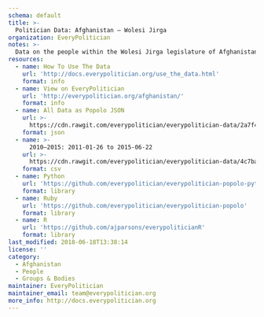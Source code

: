 ```yaml
---
schema: default
title: >-
  Politician Data: Afghanistan — Wolesi Jirga
organization: EveryPolitician
notes: >-
  Data on the people within the Wolesi Jirga legislature of Afghanistan.
resources:
  - name: How To Use The Data
    url: 'http://docs.everypolitician.org/use_the_data.html'
    format: info
  - name: View on EveryPolitician
    url: 'http://everypolitician.org/afghanistan/'
    format: info
  - name: All Data as Popolo JSON
    url: >-
      https://cdn.rawgit.com/everypolitician/everypolitician-data/2a7f459cb302e23657932566d198a474d42d79d0/data/Afghanistan/Wolesi_Jirga/ep-popolo-v1.0.json
    format: json
  - name: >-
      2010–2015: 2011-01-26 to 2015-06-22
    url: >-
      https://cdn.rawgit.com/everypolitician/everypolitician-data/4c7ba2654425ae441c59e646eebc946e3d6b8494/data/Afghanistan/Wolesi_Jirga/term-2010.csv
    format: csv
  - name: Python
    url: 'https://github.com/everypolitician/everypolitician-popolo-python'
    format: library
  - name: Ruby
    url: 'https://github.com/everypolitician/everypolitician-popolo'
    format: library
  - name: R
    url: 'https://github.com/ajparsons/everypoliticianR'
    format: library
last_modified: 2018-06-18T13:38:14
license: ''
category:
  - Afghanistan
  - People
  - Groups & Bodies
maintainer: EveryPolitician
maintainer_email: team@everypolitician.org
more_info: http://docs.everypolitician.org
---
```

